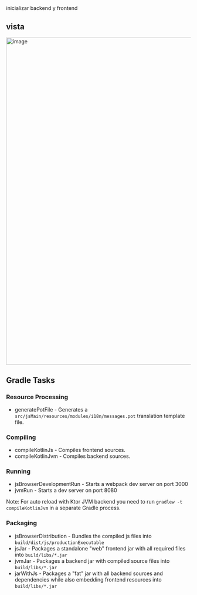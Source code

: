 ##
inicializar backend y frontend 
## vista
<img width="1916" height="893" alt="image" src="https://github.com/user-attachments/assets/5784f4dd-fc24-4904-ab95-74ab71f2d953" />





## Gradle Tasks

### Resource Processing
* generatePotFile - Generates a `src/jsMain/resources/modules/i18n/messages.pot` translation template file.
### Compiling
* compileKotlinJs - Compiles frontend sources.
* compileKotlinJvm - Compiles backend sources.
### Running
* jsBrowserDevelopmentRun - Starts a webpack dev server on port 3000
* jvmRun - Starts a dev server on port 8080

Note: For auto reload with Ktor JVM backend you need to run  `gradlew -t compileKotlinJvm` in a separate Gradle process.

### Packaging
* jsBrowserDistribution - Bundles the compiled js files into `build/dist/js/productionExecutable`
* jsJar - Packages a standalone "web" frontend jar with all required files into `build/libs/*.jar`
* jvmJar - Packages a backend jar with compiled source files into `build/libs/*.jar`
* jarWithJs - Packages a "fat" jar with all backend sources and dependencies while also embedding frontend resources into `build/libs/*.jar`
